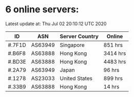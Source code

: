 # 6 online servers:

Latest update at: Thu Jul 02 20:10:12 UTC 2020

| ID | ASN | Server Country | Online |
| -- | --- | -------------- | ------ |
| #.7F1D | AS63949 | Singapore | 851 hrs |
| #.B6F8 | AS63888 | Hong Kong | 3414 hrs |
| #.BD3E | AS63888 | Hong Kong | 4483 hrs |
| #.2A79 | AS63949 | Japan | 96 hrs |
| #.1278 | AS23033 | United States | 899 hrs |
| #.33B9 | AS63888 | Hong Kong | 14 hrs |

